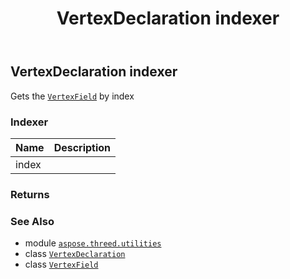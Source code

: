 ﻿---
title: VertexDeclaration indexer
second_title: Aspose.3D for Python via .NET API References
description: 
type: docs
weight: 60
url: /python-net/aspose.threed.utilities/vertexdeclaration/__getitem__/
is_root: false
---

## VertexDeclaration indexer


Gets the [`VertexField`](/3d/python-net/aspose.threed.utilities/vertexfield) by index
### Indexer
| Name | Description |
| :- | :- |
| index |  |



### Returns 




### See Also
* module [`aspose.threed.utilities`](../../)
* class [`VertexDeclaration`](/3d/python-net/aspose.threed.utilities/vertexdeclaration)
* class [`VertexField`](/3d/python-net/aspose.threed.utilities/vertexfield)
